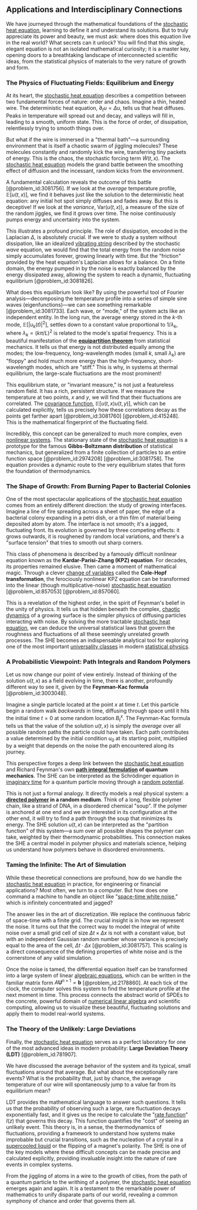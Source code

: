 ## Applications and Interdisciplinary Connections

We have journeyed through the mathematical foundations of the [stochastic heat equation](@article_id:163298), learning to define it and understand its solutions. But to truly appreciate its power and beauty, we must ask: where does this equation live in the real world? What secrets can it unlock? You will find that this single, elegant equation is not an isolated mathematical curiosity; it is a master key, opening doors to a breathtaking landscape of interconnected scientific ideas, from the statistical physics of materials to the very nature of growth and form.

### The Physics of Fluctuating Fields: Equilibrium and Energy

At its heart, the [stochastic heat equation](@article_id:163298) describes a competition between two fundamental forces of nature: order and chaos. Imagine a thin, heated wire. The deterministic heat equation, $\partial_t u = \Delta u$, tells us that heat diffuses. Peaks in temperature will spread out and decay, and valleys will fill in, leading to a smooth, uniform state. This is the force of order, of dissipation, relentlessly trying to smooth things over.

But what if the wire is immersed in a "thermal bath"—a surrounding environment that is itself a chaotic swarm of jiggling molecules? These molecules constantly and randomly kick the wire, transferring tiny packets of energy. This is the chaos, the stochastic forcing term $\dot{W}(t,x)$. The [stochastic heat equation](@article_id:163298) models the grand battle between the smoothing effect of diffusion and the incessant, random kicks from the environment.

A fundamental calculation reveals the outcome of this battle [@problem_id:3081756]. If we look at the *average* temperature profile, $\mathbb{E}[u(t,x)]$, we find it behaves just like the solution to the deterministic heat equation: any initial hot spot simply diffuses and fades away. But this is deceptive! If we look at the *variance*, $\mathrm{Var}(u(t,x))$, a measure of the size of the random jiggles, we find it grows over time. The noise continuously pumps energy and uncertainty into the system.

This illustrates a profound principle. The role of dissipation, encoded in the Laplacian $\Delta$, is absolutely crucial. If we were to study a system without dissipation, like an idealized [vibrating string](@article_id:137962) described by the stochastic *wave* equation, we would find that the total energy from the random noise simply accumulates forever, growing linearly with time. But the "friction" provided by the heat equation's Laplacian allows for a balance. On a finite domain, the energy pumped in by the noise is exactly balanced by the energy dissipated away, allowing the system to reach a dynamic, fluctuating equilibrium [@problem_id:3081826].

What does this equilibrium look like? By using the powerful tool of Fourier analysis—decomposing the temperature profile into a series of simple sine waves (eigenfunctions)—we can see something remarkable [@problem_id:3081733]. Each wave, or "mode," of the system acts like an independent entity. In the long run, the average energy stored in the $k$-th mode, $\mathbb{E}[|u_k(t)|^2]$, settles down to a constant value proportional to $1/\lambda_k$, where $\lambda_k=(k\pi/L)^2$ is related to the mode's spatial frequency. This is a beautiful manifestation of the **[equipartition theorem](@article_id:136478)** from statistical mechanics. It tells us that energy is not distributed equally among the modes; the low-frequency, long-wavelength modes (small $k$, small $\lambda_k$) are "floppy" and hold much more energy than the high-frequency, short-wavelength modes, which are "stiff." This is why, in systems at thermal equilibrium, the large-scale fluctuations are the most prominent!

This equilibrium state, or "invariant measure," is not just a featureless random field. It has a rich, persistent structure. If we measure the temperature at two points, $x$ and $y$, we will find that their fluctuations are correlated. The [covariance function](@article_id:264537), $\mathbb{E}[u(t,x)u(t,y)]$, which can be calculated explicitly, tells us precisely how these correlations decay as the points get farther apart [@problem_id:3081760] [@problem_id:415248]. This is the mathematical fingerprint of the fluctuating field.

Incredibly, this concept can be generalized to much more complex, even [nonlinear systems](@article_id:167853). The stationary state of the [stochastic heat equation](@article_id:163298) is a prototype for the famous **Gibbs-Boltzmann distribution** of statistical mechanics, but generalized from a finite collection of particles to an entire function space [@problem_id:2974208] [@problem_id:3081758]. The equation provides a dynamic route to the very equilibrium states that form the foundation of thermodynamics.

### The Shape of Growth: From Burning Paper to Bacterial Colonies

One of the most spectacular applications of the [stochastic heat equation](@article_id:163298) comes from an entirely different direction: the study of growing interfaces. Imagine a line of fire spreading across a sheet of paper, the edge of a bacterial colony expanding in a petri dish, or a thin film of material being deposited atom by atom. The interface is not smooth; it's a jagged, fluctuating front. Its evolution is governed by three competing effects: it grows outwards, it is roughened by random local variations, and there's a "surface tension" that tries to smooth out sharp corners.

This class of phenomena is described by a famously difficult nonlinear equation known as the **Kardar-Parisi-Zhang (KPZ) equation**. For decades, its properties remained elusive. Then came a moment of mathematical magic. Through a clever [change of variables](@article_id:140892) called the **Cole-Hopf transformation**, the ferociously nonlinear KPZ equation can be transformed into the linear (though multiplicative-noise) [stochastic heat equation](@article_id:163298) [@problem_id:857053] [@problem_id:857060].

This is a revelation of the highest order, in the spirit of Feynman's belief in the unity of physics. It tells us that hidden beneath the complex, [chaotic dynamics](@article_id:142072) of a growing surface is the simpler physics of diffusing particles interacting with noise. By solving the more tractable [stochastic heat equation](@article_id:163298), we can deduce the universal statistical laws that govern the roughness and fluctuations of all these seemingly unrelated growth processes. The SHE becomes an indispensable analytical tool for exploring one of the most important [universality classes](@article_id:142539) in modern [statistical physics](@article_id:142451).

### A Probabilistic Viewpoint: Path Integrals and Random Polymers

Let us now change our point of view entirely. Instead of thinking of the solution $u(t,x)$ as a field evolving in time, there is another, profoundly different way to see it, given by the **Feynman-Kac formula** [@problem_id:3003048].

Imagine a single particle located at the point $x$ at time $t$. Let this particle begin a random walk *backwards* in time, diffusing through space until it hits the initial time $t=0$ at some random location $B_t^x$. The Feynman-Kac formula tells us that the value of the solution $u(t,x)$ is simply the *average* over all possible random paths the particle could have taken. Each path contributes a value determined by the initial condition $u_0$ at its starting point, multiplied by a weight that depends on the noise the path encountered along its journey.

This perspective forges a deep link between the [stochastic heat equation](@article_id:163298) and Richard Feynman's own **[path integral formulation](@article_id:144557) of quantum mechanics**. The SHE can be interpreted as the Schrödinger equation in [imaginary time](@article_id:138133) for a quantum particle moving through a [random potential](@article_id:143534).

This is not just a formal analogy. It directly models a real physical system: a **[directed polymer](@article_id:160048) in a random medium**. Think of a long, flexible polymer chain, like a strand of DNA, in a disordered chemical "soup". If the polymer is anchored at one end and we are interested in its configuration at the other end, it will try to find a path through the soup that minimizes its energy. The SHE solution $u(t,x)$ can be interpreted as the "partition function" of this system—a sum over all possible shapes the polymer can take, weighted by their thermodynamic probabilities. This connection makes the SHE a central model in polymer physics and materials science, helping us understand how polymers behave in disordered environments.

### Taming the Infinite: The Art of Simulation

While these theoretical connections are profound, how do we handle the [stochastic heat equation](@article_id:163298) in practice, for engineering or financial applications? Most often, we turn to a computer. But how does one command a machine to handle an object like "[space-time white noise](@article_id:184992)," which is infinitely concentrated and jagged?

The answer lies in the art of discretization. We replace the continuous fabric of space-time with a finite grid. The crucial insight is in how we represent the noise. It turns out that the correct way to model the integral of white noise over a small grid cell of size $\Delta t \times \Delta x$ is not with a constant value, but with an independent Gaussian random number whose variance is precisely equal to the area of the cell, $\Delta t \cdot \Delta x$ [@problem_id:3081757]. This scaling is a direct consequence of the defining properties of white noise and is the cornerstone of any valid simulation.

Once the noise is tamed, the differential equation itself can be transformed into a large system of linear [algebraic equations](@article_id:272171), which can be written in the familiar matrix form $A \mathbf{U}^{n+1} = \mathbf{b}$ [@problem_id:2178860]. At each tick of the clock, the computer solves this system to find the temperature profile at the next moment in time. This process connects the abstract world of SPDEs to the concrete, powerful domain of [numerical linear algebra](@article_id:143924) and scientific computing, allowing us to visualize these beautiful, fluctuating solutions and apply them to model real-world systems.

### The Theory of the Unlikely: Large Deviations

Finally, the [stochastic heat equation](@article_id:163298) serves as a perfect laboratory for one of the most advanced ideas in modern probability: **Large Deviation Theory (LDT)** [@problem_id:781907].

We have discussed the average behavior of the system and its typical, small fluctuations around that average. But what about the exceptionally rare events? What is the probability that, just by chance, the average temperature of our wire will spontaneously jump to a value far from its equilibrium mean?

LDT provides the mathematical language to answer such questions. It tells us that the probability of observing such a large, rare fluctuation decays exponentially fast, and it gives us the recipe to calculate the "[rate function](@article_id:153683)" $I(z)$ that governs this decay. This function quantifies the "cost" of seeing an unlikely event. This theory is, in a sense, the thermodynamics of fluctuations, providing a framework to understand how systems make improbable but crucial transitions, such as the nucleation of a crystal in a [supercooled liquid](@article_id:185168) or the flipping of a magnet's polarity. The SHE is one of the key models where these difficult concepts can be made precise and calculated explicitly, providing invaluable insight into the nature of rare events in complex systems.

From the jiggling of atoms in a wire to the growth of cities, from the path of a quantum particle to the writhing of a polymer, the [stochastic heat equation](@article_id:163298) emerges again and again. It is a testament to the remarkable power of mathematics to unify disparate parts of our world, revealing a common symphony of chance and order that governs them all.